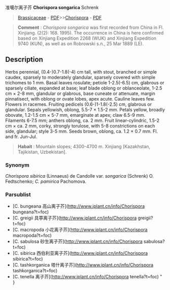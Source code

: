 准噶尔离子芥 **Chorispora songarica** Schrenk

> [Brassicaceae](http://www.iplant.cn/info/Brassicaceae?t=foc) - [PDF](http://www.iplant.cn/foc/pdf/Brassicaceae.pdf)>>[Chorispora](http://www.iplant.cn/info/Chorispora?t=foc) - [PDF](http://www.iplant.cn/foc/pdf/Chorispora.pdf)


> **Comment** : 
> *Chorispora songarica* was first recorded from China in Fl. Xinjiang. (2(2): 168. 1995). The occurrence in China is here confirmed based on Xinjiang Expedition 2268 (WUK) and Xinjiang Expedition 9740 (KUN), as well as on Robrowski s.n., 25 Mar 1889 (LE).

## Description

Herbs perennial, (0.4-)0.7-1.8(-4) cm tall, with stout, branched or simple caudex, sparsely to moderately glandular, sparsely covered with simple trichomes to 1 mm. Basal leaves rosulate; petiole 1-2.5(-6.5) cm, glabrous or sparsely ciliate, expanded at base; leaf blade oblong or oblanceolate, 1-2.5 cm × 2-8 mm, glandular or glabrous, base cuneate or attenuate, margin pinnatisect, with oblong or ovate lobes, apex acute. Cauline leaves few. Flowers in racemes. Fruiting pedicels (0.6-)1-1.8(-2.5) cm, glabrous or glandular. Sepals yellowish, oblong, 5.5-7 × 1.5-2 mm. Petals yellow, broadly obovate, 1.2-1.5 cm × 5-7 mm, emarginate at apex; claw 6.5-9 mm. Filaments 6-7.5 mm; anthers oblong, ca. 2 mm. Fruit linear-cylindric, 1.5-2 cm × ca. 2 mm, corky, strongly torulose, with 5-8 constrictions on each side, glandular; style 3-5 mm. Seeds brown, oblong, ca. 1.2 × 0.7 mm. Fl. and fr. Jun-Jul.


> **Habait** : 
> Mountain slopes; 4300-4700 m. Xinjiang [Kazakhstan, Tajikistan, Uzbekistan].

### Synonym
*Chorispora sibirica* (Linnaeus) de Candolle var. *songarica* (Schrenk) O. Fedtschenko; *C. pamirica* Pachomova.

### Parsublist

* [C.  bungeana  高山离子芥](http://www.iplant.cn/info/Chorispora bungeana?t=foc)
* [C.  greigii  具葶离子芥](http://www.iplant.cn/info/Chorispora greigii?t=foc)
* [C.  macropoda  小花离子芥](http://www.iplant.cn/info/Chorispora macropoda?t=foc)
* [C.  sabulosa  砂生离子芥](http://www.iplant.cn/info/Chorispora sabulosa?t=foc)
* [C.  sibirica  西伯利亚离子芥](http://www.iplant.cn/info/Chorispora sibirica?t=foc)
* [C.  tashkorganica  塔什离子芥](http://www.iplant.cn/info/Chorispora tashkorganica?t=foc)
* [C.  tenella  离子芥](http://www.iplant.cn/info/Chorispora tenella?t=foc)
"
}